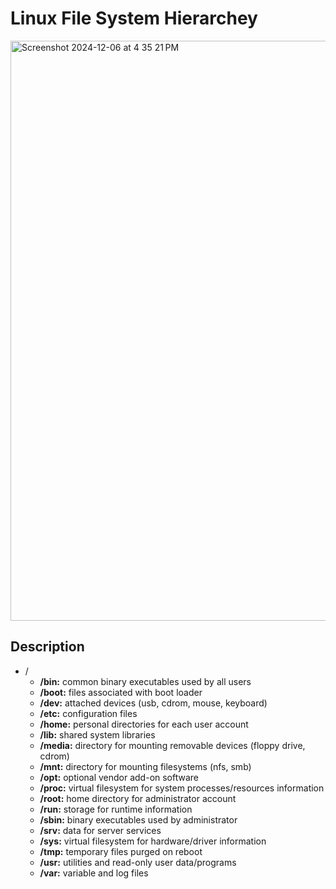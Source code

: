 # Linux File System Hierarchey

<img width="928" alt="Screenshot 2024-12-06 at 4 35 21 PM" src="https://github.com/user-attachments/assets/1531f1c2-8c20-4486-b708-14c595f30840">

## Description

- /
  - **/bin:**      common binary executables used by all users  
  - **/boot:**     files associated with boot loader  
  - **/dev:**      attached devices (usb, cdrom, mouse, keyboard)  
  - **/etc:**      configuration files  
  - **/home:**     personal directories for each user account  
  - **/lib:**      shared system libraries  
  - **/media:**    directory for mounting removable devices (floppy drive, cdrom)  
  - **/mnt:**     directory for mounting filesystems (nfs, smb)  
  - **/opt:**      optional vendor add-on software  
  - **/proc:**     virtual filesystem for system processes/resources information 
  - **/root:**     home directory for administrator account 
  - **/run:**      storage for runtime information  
  - **/sbin:**     binary executables used by administrator  
  - **/srv:**      data for server services  
  - **/sys:**      virtual filesystem for hardware/driver information  
  - **/tmp:**      temporary files purged on reboot  
  - **/usr:**      utilities and read-only user data/programs  
  - **/var:**      variable and log files

